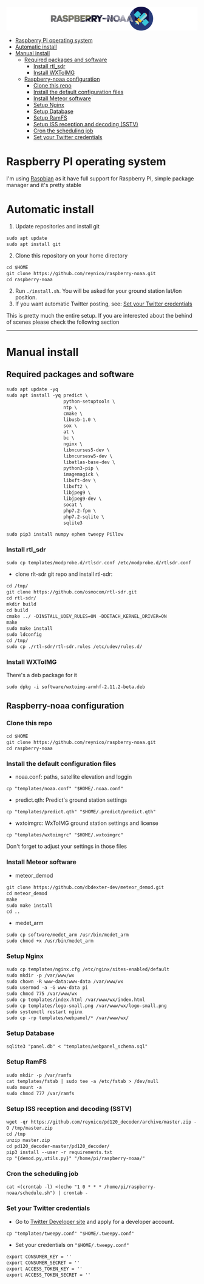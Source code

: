 ![Raspberry NOAA](header_1600.png)

- [Raspberry PI operating system](#raspberry-pi-operating-system)
- [Automatic install](#automatic-install)
- [Manual install](#manual-install)
  - [Required packages and software](#required-packages-and-software)
    - [Install rtl_sdr](#install-rtl_sdr)
    - [Install WXToIMG](#install-wxtoimg)
  - [Raspberry-noaa configuration](#raspberry-noaa-configuration)
    - [Clone this repo](#clone-this-repo)
    - [Install the default configuration files](#install-the-default-configuration-files)
    - [Install Meteor software](#install-meteor-software)
    - [Setup Nginx](#setup-nginx)
    - [Setup Database](#setup-database)
    - [Setup RamFS](#setup-ramfs)
    - [Setup ISS reception and decoding (SSTV)](#setup-iss-reception-and-decoding-sstv)
    - [Cron the scheduling job](#cron-the-scheduling-job)
    - [Set your Twitter credentials](#set-your-twitter-credentials)

# Raspberry PI operating system
I'm using [Raspbian](https://www.raspberrypi.org/downloads/raspbian/) as it have full support for Raspberry PI, simple package manager and it's pretty stable

# Automatic install
1. Update repositories and install git
```
sudo apt update
sudo apt install git
```
2. Clone this repository on your home directory
```
cd $HOME
git clone https://github.com/reynico/raspberry-noaa.git
cd raspberry-noaa
```
2. Run `./install.sh`. You will be asked for your ground station lat/lon position.
3. If you want automatic Twitter posting, see: [Set your Twitter credentials](#set-your-twitter-credentials)


This is pretty much the entire setup. If you are interested about the behind of scenes please check the following section

---


# Manual install

## Required packages and software

```
sudo apt update -yq
sudo apt install -yq predict \
                     python-setuptools \
                     ntp \
                     cmake \
                     libusb-1.0 \
                     sox \
                     at \
                     bc \
                     nginx \
                     libncurses5-dev \
                     libncursesw5-dev \
                     libatlas-base-dev \
                     python3-pip \
                     imagemagick \
                     libxft-dev \
                     libxft2 \
                     libjpeg9 \
                     libjpeg9-dev \
                     socat \
                     php7.2-fpm \
                     php7.2-sqlite \
                     sqlite3
``` 

```
sudo pip3 install numpy ephem tweepy Pillow
```

### Install rtl_sdr
```
sudo cp templates/modprobe.d/rtlsdr.conf /etc/modprobe.d/rtlsdr.conf
```

- clone rlt-sdr git repo and install rtl-sdr:
```
cd /tmp/
git clone https://github.com/osmocom/rtl-sdr.git
cd rtl-sdr/
mkdir build
cd build
cmake ../ -DINSTALL_UDEV_RULES=ON -DDETACH_KERNEL_DRIVER=ON
make
sudo make install
sudo ldconfig
cd /tmp/
sudo cp ./rtl-sdr/rtl-sdr.rules /etc/udev/rules.d/
```

### Install WXToIMG
There's a deb package for it
```
sudo dpkg -i software/wxtoimg-armhf-2.11.2-beta.deb
```

## Raspberry-noaa configuration
### Clone this repo
```
cd $HOME
git clone https://github.com/reynico/raspberry-noaa.git
cd raspberry-noaa
```

### Install the default configuration files
- noaa.conf: paths, satellite elevation and loggin 
```
cp "templates/noaa.conf" "$HOME/.noaa.conf"
```

- predict.qth: Predict's ground station settings
```
cp "templates/predict.qth" "$HOME/.predict/predict.qth"
```

- wxtoimgrc: WxToIMG ground station settings and license
```
cp "templates/wxtoimgrc" "$HOME/.wxtoimgrc"
```

Don't forget to adjust your settings in those files

### Install Meteor software
- meteor_demod
```
git clone https://github.com/dbdexter-dev/meteor_demod.git
cd meteor_demod
make
sudo make install
cd ..
```

- medet_arm
```
sudo cp software/medet_arm /usr/bin/medet_arm
sudo chmod +x /usr/bin/medet_arm
```

### Setup Nginx
```
sudo cp templates/nginx.cfg /etc/nginx/sites-enabled/default
sudo mkdir -p /var/www/wx
sudo chown -R www-data:www-data /var/www/wx
sudo usermod -a -G www-data pi
sudo chmod 775 /var/www/wx
sudo cp templates/index.html /var/www/wx/index.html
sudo cp templates/logo-small.png /var/www/wx/logo-small.png
sudo systemctl restart nginx
sudo cp -rp templates/webpanel/* /var/www/wx/
```

### Setup Database
```
sqlite3 "panel.db" < "templates/webpanel_schema.sql"
```

### Setup RamFS
```
sudo mkdir -p /var/ramfs
cat templates/fstab | sudo tee -a /etc/fstab > /dev/null
sudo mount -a
sudo chmod 777 /var/ramfs
```

### Setup ISS reception and decoding (SSTV)
```
wget -qr https://github.com/reynico/pd120_decoder/archive/master.zip -O /tmp/master.zip
cd /tmp
unzip master.zip
cd pd120_decoder-master/pd120_decoder/
pip3 install --user -r requirements.txt
cp "{demod.py,utils.py}" "/home/pi/raspberry-noaa/"
```

### Cron the scheduling job
```
cat <(crontab -l) <(echo "1 0 * * * /home/pi/raspberry-noaa/schedule.sh") | crontab -
```

### Set your Twitter credentials
- Go to [Twitter Developer site](http://developer.twitter.com/) and apply for a developer account.
```
cp "templates/tweepy.conf" "$HOME/.tweepy.conf"
```
- Set your credentials on `"$HOME/.tweepy.conf"`
```
export CONSUMER_KEY = ''
export CONSUMER_SECRET = ''
export ACCESS_TOKEN_KEY = ''
export ACCESS_TOKEN_SECRET = ''
```
